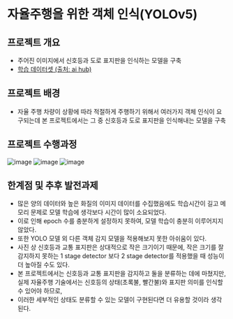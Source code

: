 # 자율주행을 위한 객체 인식(YOLOv5)
## 프로젝트 개요
- 주어진 이미지에서 신호등과 도로 표지판을 인식하는 모델을 구축
- [학습 데이터셋 (출처: ai hub)](https://drive.google.com/file/d/1iz4CQz1P6_xJBRYqJuovjFTiEQfb0XQ0/view?usp=sharing)
## 프로젝트 배경
- 자율 주행 차량이 상황에 따라 적절하게 주행하기 위해서 여러가지 객체 인식이 요구되는데 본 프로젝트에서는 그 중 신호등과 도로 표지판을 인식해내는 모델을 구축
## 프로젝트 수행과정 
![image](https://user-images.githubusercontent.com/114974542/235167176-ffc4787a-b078-4681-86f9-be5a132721d8.png)
![image](https://user-images.githubusercontent.com/114974542/235167562-d574d50f-6041-4df3-aabe-4bf95d225cdc.png)
![image](https://user-images.githubusercontent.com/114974542/235167685-9578be25-ed0d-4fed-b6de-5cb3d5ae0781.png)
## 한계점 및 추후 발전과제
- 많은 양의 데이터와 높은 화질의 이미지 데이터를 수집했음에도 학습시간이 길고 메모리 문제로 모델 학습에 생각보다 시간이 많이 소요되었다.
- 이로 인해 epoch 수를 충분하게 설정하지 못하여, 모델 학습이 충분히 이루어지지 않았다.
- 또한 YOLO 모델 외 다른 객체 감지 모델을 적용해보지 못한 아쉬움이 있다.
- 사진 상 신호등과 교통 표지판은 상대적으로 작은 크기이기 때문에, 작은 크기를 잘 감지하지 못하는 1 stage detector 보다 2 stage detector를 적용했을 때 성능이 더 높아질 수도 있다.
- 본 프로젝트에서는 신호등과 교통 표지판을 감지하고 둘을 분류하는 데에 마쳤지만, 실제 자율주행 기술에서는 신호등의 상태(초록불, 빨간불)와 표지판 의미를 인식할 수 있어야 하므로,
- 이러한 세부적인 상태도 분류할 수 있는 모델이 구현된다면 더 유용할 것이라 생각된다.
